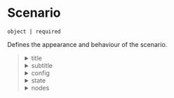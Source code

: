 # Scenario

`object | required`

Defines the appearance and behaviour of the scenario.

> <details>
>   <summary>title</summary>
>  
>   `string | required`
>  
>   The principle title/name of the scenario.
>  
>   Displays at the top of the window.
> </details>
>
> <details>
>   <summary>subtitle</summary>
>  
>   `string | optional`
>  
>   The secondary title/strapline of the scenario.
>  
>   Displays below the title, at the top of the window.
> </details>
>
> <details>
>   <summary>config</summary>
>  
>   `object | required`
>  
>   Changes the behaviour of the scenario such as default scores or enabling developer mode.
>>  
>>   <details>
>>     <summary>development</summary>
>>    
>>    `object | required`
>>    
>>    Configuration settings related to developer mode.
>>  </details>
>>
>>   <details>
>>     <summary>nodes</summary>
>>    
>>    `object | required`
>>    
>>    Configuration settings related to nodes.
>>  </details>
>>  
> </details>
>
> <details>
>   <summary>state</summary>
>  
>   `string | optional`
>  
>   The secondary title/strapline of the scenario.
>  
>   Displays below the title, at the top of the window.
> </details>
>
> <details>
>   <summary>nodes</summary>
>  
>   `string | optional`
>  
>   The secondary title/strapline of the scenario.
>  
>   Displays below the title, at the top of the window.
> </details>
